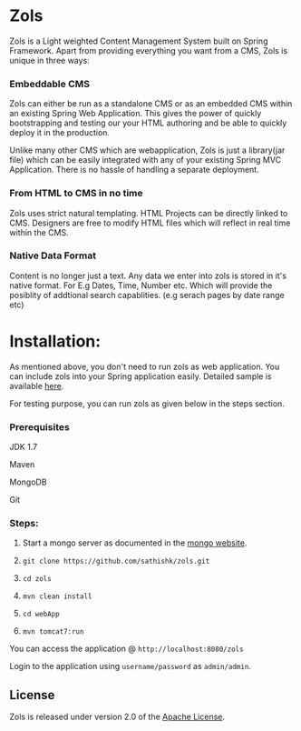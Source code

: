 Zols
====

Zols is a Light weighted Content Management System built on Spring Framework. Apart from providing everything you want from a CMS, Zols is unique in three ways:

### Embeddable CMS
Zols can either be run as a standalone CMS or as an embedded CMS within an existing Spring Web Application. This gives the power of quickly bootstrapping 
and testing our your HTML authoring and be able to quickly deploy it in the production. 

Unlike many other CMS which are webapplication, Zols is just a library(jar file) which can be easily integrated with any of your existing Spring MVC Application. 
There is no hassle of handling a separate deployment. 

### From HTML to CMS in no time
Zols uses strict natural templating. HTML Projects can be directly linked to CMS. Designers are free to modify HTML files which will reflect in real time within the CMS.

### Native Data Format
Content is no longer just a text. Any data we enter into zols is stored in it's native format. For E.g Dates, Time, Number etc. Which will provide the posiblity of addtional search capablities. (e.g serach pages by date range etc)

Installation:
==========

As mentioned above, you don't need to run zols as web application. You can include zols into your Spring application easily. Detailed sample is available [here][].

For testing purpose, you can run zols as given below in the steps section.

### Prerequisites
JDK 1.7

Maven

MongoDB

Git

### Steps:
1) Start a mongo server as documented in the [mongo website][]. 

2) `git clone https://github.com/sathishk/zols.git`

3) `cd zols`

4) `mvn clean install`

5) `cd webApp`

6) `mvn tomcat7:run`

You can access the application @ `http://localhost:8080/zols`

Login to the application using `username/password` as `admin/admin`.

## License
Zols is released under version 2.0 of the [Apache License][].

[here]:https://github.com/sathishk/zols-sample
[mongo website]: https://www.mongodb.org/‎
[Apache License]: http://www.apache.org/licenses/LICENSE-2.0
